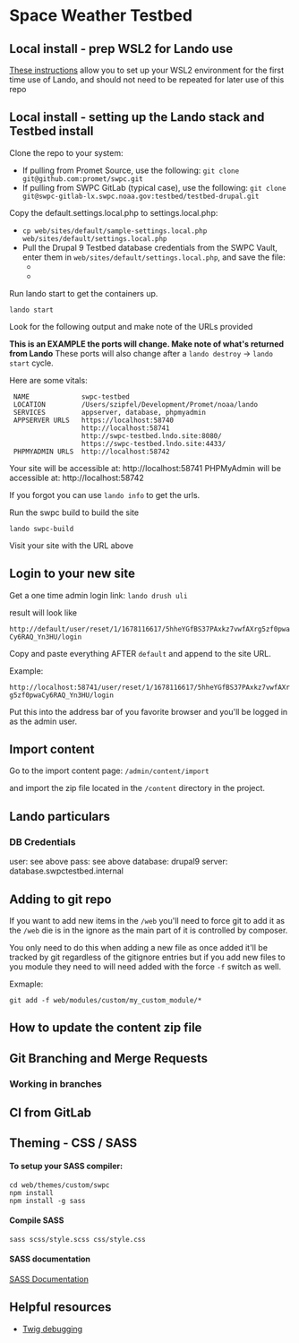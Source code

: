 # Space Weather Testbed

## Local install - prep WSL2 for Lando use

[These instructions](https://docs.google.com/document/d/1RAhAM5KTy6DSpIetmoxH3JZA3qLVLG_lhdFDFItIbtw/edit#bookmark=kix.ymskf7vqgf8a) allow you to set up your WSL2 environment for the first time use of Lando, and should not need to be repeated for later use of this repo

## Local install - setting up the Lando stack and Testbed install

Clone the repo to your system:
* If pulling from Promet Source, use the following:
  ```git clone git@github.com:promet/swpc.git```
* If pulling from SWPC GitLab (typical case), use the following:
  ```git clone git@swpc-gitlab-lx.swpc.noaa.gov:testbed/testbed-drupal.git```

Copy the default.settings.local.php to settings.local.php:
* ```cp web/sites/default/sample-settings.local.php web/sites/default/settings.local.php```
* Pull the Drupal 9 Testbed database credentials from the SWPC Vault, enter them in ```web/sites/default/settings.local.php```, and save the file:
  * <drupal-database-user>
  * <drupal-database-pwd>

Run lando start to get the containers up.

```lando start```

Look for the following output and make note of the URLs provided

**This is an EXAMPLE the ports will change. Make note of what's returned from Lando**
These ports will also change after a `lando destroy` -> `lando start` cycle.

Here are some vitals:

```
 NAME             swpc-testbed
 LOCATION         /Users/szipfel/Development/Promet/noaa/lando
 SERVICES         appserver, database, phpmyadmin
 APPSERVER URLS   https://localhost:58740
                  http://localhost:58741
                  http://swpc-testbed.lndo.site:8080/
                  https://swpc-testbed.lndo.site:4433/
 PHPMYADMIN URLS  http://localhost:58742
 ```

Your site will be accessible at: http://localhost:58741
PHPMyAdmin will be accessible at: http://localhost:58742

If you forgot you can use `lando info` to get the urls.

Run the swpc build to build the site

```lando swpc-build```

Visit your site with the URL above

## Login to your new site

Get a one time admin login link:
```lando drush uli```

result will look like

```http://default/user/reset/1/1678116617/5hheYGfBS37PAxkz7vwfAXrg5zf0pwaCy6RAQ_Yn3HU/login```

Copy and paste everything AFTER `default` and append to the site URL.

Example:

```http://localhost:58741/user/reset/1/1678116617/5hheYGfBS37PAxkz7vwfAXrg5zf0pwaCy6RAQ_Yn3HU/login```

Put this into the address bar of you favorite browser and you'll be logged in as the admin user.

## Import content

Go to the import content page:  `/admin/content/import`

and import the zip file located in the `/content` directory in the project.

## Lando particulars

### DB Credentials

user: see <drupal-database-user> above
pass: see <drupal-database-pwd> above
database: drupal9
server: database.swpctestbed.internal

## Adding to git repo

If you want to add new items in the `/web` you'll need to force git to add it as
the `/web` die is in the ignore as the main part of it is controlled by composer.

You only need to do this when adding a new file as once added it'll be tracked by git
regardless of the gitignore entries but if you add new files to you module they need to
will need added with the force `-f` switch as well.

Exmaple:

```git add -f web/modules/custom/my_custom_module/*```

## How to update the content zip file

## Git Branching and Merge Requests

### Working in branches

## CI from GitLab

## Theming - CSS / SASS

#### To setup your SASS compiler:

```
cd web/themes/custom/swpc
npm install
npm install -g sass
```

#### Compile SASS

```
sass scss/style.scss css/style.css
```

#### SASS documentation

[SASS Documentation](https://sass-lang.com/guide)


## Helpful resources

- [Twig debugging](https://www.drupal.org/docs/theming-drupal/twig-in-drupal/discovering-and-inspecting-variables-in-twig-templates)
